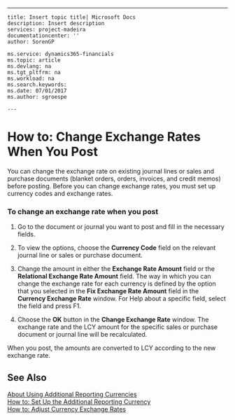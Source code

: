 ---
    title: Insert topic title| Microsoft Docs
    description: Insert description
    services: project-madeira
    documentationcenter: ''
    author: SorenGP

    ms.service: dynamics365-financials
    ms.topic: article
    ms.devlang: na
    ms.tgt_pltfrm: na
    ms.workload: na
    ms.search.keywords:
    ms.date: 07/01/2017
    ms.author: sgroespe

    ---
# How to: Change Exchange Rates When You Post
You can change the exchange rate on existing journal lines or sales and purchase documents \(blanket orders, orders, invoices, and credit memos\) before posting. Before you can change exchange rates, you must set up currency codes and exchange rates.  
  
### To change an exchange rate when you post  
  
1.  Go to the document or journal you want to post and fill in the necessary fields.  
  
2.  To view the options, choose the **Currency Code** field on the relevant journal line or sales or purchase document.  
  
3.  Change the amount in either the **Exchange Rate Amount** field or the **Relational Exchange Rate Amount** field. The way in which you can change the exchange rate for each currency is defined by the option that you selected in the **Fix Exchange Rate Amount** field in the **Currency Exchange Rate** window. For Help about a specific field, select the field and press F1.  
  
4.  Choose the **OK** button in the **Change Exchange Rate** window. The exchange rate and the LCY amount for the specific sales or purchase document or journal line will be recalculated.  
  
 When you post, the amounts are converted to LCY according to the new exchange rate.  
  
## See Also  
 [About Using Additional Reporting Currencies](../FullExperience/about-using-additional-reporting-currencies.md)   
 [How to: Set Up the Additional Reporting Currency](../FullExperience/how-to-set-up-the-additional-reporting-currency.md)   
 [How to: Adjust Currency Exchange Rates](../FullExperience/how-to-adjust-currency-exchange-rates.md)